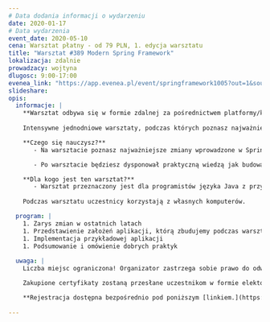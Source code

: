 ```yaml
---
# Data dodania informacji o wydarzeniu
date: 2020-01-17
# Data wydarzenia
event_date: 2020-05-10
cena: Warsztat płatny - od 79 PLN, 1. edycja warsztatu
title: "Warsztat #389 Modern Spring Framework"
lokalizacja: zdalnie
prowadzacy: wojtyna
dlugosc: 9:00-17:00
evenea_link: "https://app.evenea.pl/event/springframework1005?out=1&source=event_iframe"
slideshare:
opis:
  informacje: |
    **Warsztat odbywa się w formie zdalnej za pośrednictwem platformy/komunikatora online, z wykorzystaniem dźwięku, obrazu z kamery, udostępniania ekranu komputera prowadzącego i uczestników.** 
    
    Intensywne jednodniowe warsztaty, podczas których poznasz najważniejsze zmiany w Spring Framework wprowadzone w ciągu ostatnich lat. Podczas warsztatu zbudujemy razem aplikację, która będzie używać m.in. Spring Webflux i Project Reactor, Spring Cloud, MongoDb oraz będzie przestrzegać najlepszych praktyk zgodnie z zasadami Clean Architecture. Całość zostanie wystawiona w postaci REST API najwyższego poziomu (m.in. wsparcie dla HATEOAS).

    **Czego się nauczysz?**
       - Na warsztacie poznasz najważniejsze zmiany wprowadzone w Spring Framework w ciągu ostatnich lat.  Podczas warsztatu zbudujemy razem aplikację, która będzie używać m.in. Spring Webflux i Project Reactor, Spring Cloud, MongoDb oraz będzie przestrzegać najlepszych praktyk zgodnie z zasadami Clean Architecture.

       - Po warsztacie będziesz dysponował praktyczną wiedzą jak budować współczesne aplikacje w Spring Framework, postępując zgodnie z dobrymi praktykami.

    **Dla kogo jest ten warsztat?**
       - Warsztat przeznaczony jest dla programistów języka Java z przynajmniej podstawową znajomością Spring Framework. W trakcie warsztatu skupimy się na stworzeniu aplikacji, która zademonstruje w jaki sposób można tworzyć nowoczesne aplikacje w Spring Framework.
     
    Podczas warsztatu uczestnicy korzystają z własnych komputerów.

  program: |
    1. Zarys zmian w ostatnich latach
    1. Przedstawienie założeń aplikacji, którą zbudujemy podczas warsztatów
    1. Implementacja przykładowej aplikacji
    1. Podsumowanie i omówienie dobrych praktyk
        
  uwaga: |
    Liczba miejsc ograniczona! Organizator zastrzega sobie prawo do odwołania wydarzenia w przypadku niezgłoszenia się minimalnej liczby uczestników.

    Zakupione certyfikaty zostaną przesłane uczestnikom w formie elektoronicznej po warsztacie oraz za pośrednictwem firmy kurierskiej w momencie poprawy sytuacji wywołanej epidemią koronawirusa. 

    **Rejestracja dostępna bezpośrednio pod poniższym [linkiem.](https://app.evenea.pl/event/springframework1005)**
    
---
```

